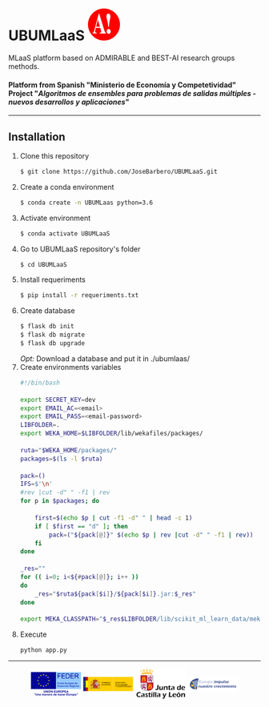 # UBUMLaaS ![admirable-logo](ubumlaas/static/img/onlyA-32x32.svg)
MLaaS platform based on ADMIRABLE and BEST-AI research groups methods.
#### Platform from Spanish "Ministerio de Economía y Competetividad" Project "*Algoritmos de ensembles para problemas de salidas múltiples - nuevos desarrollos y aplicaciones*"

---
## Installation

1. Clone this repository
    ```bash
    $ git clone https://github.com/JoseBarbero/UBUMLaaS.git
    ```
2. Create a conda environment
    ```bash
    $ conda create -n UBUMLaas python=3.6
    ```
3. Activate environment
    ```bash
    $ conda activate UBUMLaaS
    ```
4. Go to UBUMLaaS repository's folder
    ```bash
    $ cd UBUMLaaS
    ```
5. Install requeriments
    ```bash
    $ pip install -r requeriments.txt
    ```
6. Create database
    ```bash
    $ flask db init
    $ flask db migrate
    $ flask db upgrade
    ```
    *Opt:* 
    Download a database and put it in ./ubumlaas/
7. Create environments variables
    ```bash
    #!/bin/bash

    export SECRET_KEY=dev
    export EMAIL_AC=<email>
    export EMAIL_PASS=<email-password>
    LIBFOLDER=.
    export WEKA_HOME=$LIBFOLDER/lib/wekafiles/packages/

    ruta="$WEKA_HOME/packages/"
    packages=$(ls -l $ruta)

    pack=()
    IFS=$'\n'
    #rev |cut -d" " -f1 | rev
    for p in $packages; do
        
        first=$(echo $p | cut -f1 -d" " | head -c 1)
        if [ $first == "d" ]; then
            pack=("${pack[@]}" $(echo $p | rev |cut -d" " -f1 | rev))
        fi
    done

    _res=""
    for (( i=0; i<${#pack[@]}; i++ ))
    do
        _res="$ruta${pack[$i]}/${pack[$i]}.jar:$_res"
    done

    export MEKA_CLASSPATH="$_res$LIBFOLDER/lib/scikit_ml_learn_data/meka/meka-release-1.9.2/lib/"
    ```
8. Execute
    ```
    python app.py
    ```

---
<p align="center">
<img align="center" width="20%" src="ubumlaas/static/img/FEDER.svg">
<img align="center" width="20%" src="ubumlaas/static/img/MEC.svg">
<img align="center" width="20%" src="ubumlaas/static/img/JCYL.svg">
<img align="center" width="20%" src="ubumlaas/static/img/JCYL_impulsa.svg">
</p>
        

